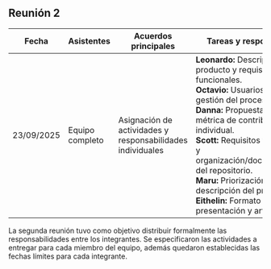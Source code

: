 ## Reunión 2
| Fecha | Asistentes | Acuerdos principales | Tareas y responsables | Producto/Resultados | Fecha límite |
|-------|------------|----------------------|-----------------------|---------------------|--------------|
| 23/09/2025 | Equipo completo | Asignación de actividades y responsabilidades individuales | **Leonardo:** Descripción del producto y requisitos no funcionales. <br> **Octavio:** Usuarios/Clientes y gestión del proceso. <br> **Danna:** Propuesta de valor y métrica de contribución individual. <br> **Scott:** Requisitos funcionales y organización/documentación del repositorio. <br> **Maru:** Priorización y descripción del proceso. <br> **Eithelin:** Formato de la presentación y artefactos. | Avances individuales listos para ser integrados en el documento final del proyecto. | 25/09/2025 |

La segunda reunión tuvo como objetivo distribuir formalmente las responsabilidades entre los integrantes. Se especificaron las actividades a entregar para cada miembro del equipo, además quedaron establecidas las fechas límites para cada integrante.
